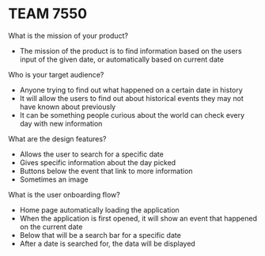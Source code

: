 # TEAM 7550

What is the mission of your product?
  - The mission of the product is to find information based on the users input of the given date, or automatically based on current date
 
Who is your target audience?
  - Anyone trying to find out what happened on a certain date in history
  - It will allow the users to find out about historical events they may not have known about previously
  - It can be something people curious about the world can check every day with new information

What are the design features?
  - Allows the user to search for a specific date
  - Gives specific information about the day picked
  - Buttons below the event that link to more information
  - Sometimes an image

What is the user onboarding flow? 
  - Home page automatically loading the application
  - When the application is first opened, it will show an event that happened on the current date
  - Below that will be a search bar for a specific date
  - After a date is searched for, the data will be displayed
